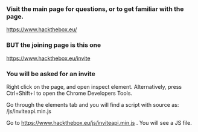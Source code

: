 ### Visit the main page for questions, or to get familiar with the page.

https://www.hackthebox.eu/

### BUT the joining page is this one

https://www.hackthebox.eu/invite

### You will be asked for an invite

Right click on the page, and open inspect element. Alternatively, press Ctrl+Shift+I to open the Chrome Developers Tools.

Go through the elements tab and you will find a script with source as: /js/inviteapi.min.js

Go to https://www.hackthebox.eu/js/inviteapi.min.js . You will see a JS file.

### 
